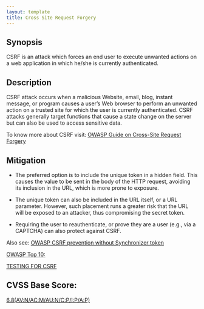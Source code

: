 ```yaml
---
layout: template
title: Cross Site Request Forgery
---
```


Synopsis
--------------
CSRF is an attack which forces an end user to execute unwanted actions on a web application in which he/she is currently authenticated.

Description
------------------
CSRF attack occurs when a malicious Website, email, blog, instant message, or program causes a user’s Web browser to perform an unwanted action on a trusted site for which the user is currently authenticated. CSRF attacks generally target functions that cause a state change on the server but can also be used to access sensitive data.

To know more about CSRF visit: [ OWASP Guide on Cross-Site Request Forgery](https://www.owasp.org/index.php/Cross-Site_Request_Forgery_(CSRF))

Mitigation
---------------

- The preferred option is to include the unique token in a hidden field. This causes the value to be sent in the body of the HTTP request, avoiding its inclusion in the URL, which is more prone to exposure.

- The unique token can also be included in the URL itself, or a URL parameter. However, such placement runs a greater risk that the URL will be exposed to an attacker, thus compromising the secret token.

- Requiring the user to reauthenticate, or prove they are a user (e.g., via a CAPTCHA) can also protect against CSRF.

Also see: [OWASP CSRF prevention without Synchronizer token](https://www.owasp.org/index.php/Cross-Site_Request_Forgery_(CSRF)_Prevention_Cheat_Sheet#CSRF_Prevention_without_a_Synchronizer_Token)

[OWASP Top 10:](https://www.owasp.org/index.php/Top_10_2013-A8-Cross-Site_Request_Forgery_(CSRF))

[TESTING FOR CSRF](https://www.owasp.org/index.php/Testing_for_CSRF_%28OWASP-SM-005%29)

CVSS Base Score:
-----------------------------
[6.8(AV:N/AC:M/AU:N/C:P/I:P/A:P)](http://nvd.nist.gov/cvss.cfm?vector=%28AV:N/AC:M/AU:N/C:P/I:P/A:P%29&version=2.0)

